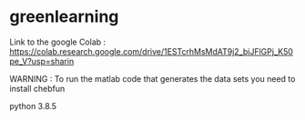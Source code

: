 # greenlearning

Link to the google Colab : https://colab.research.google.com/drive/1ESTcrhMsMdAT9j2_biJFlGPj_K50pe_V?usp=sharin

WARNING : To run the matlab code that generates the data sets you need to install chebfun

python 3.8.5
